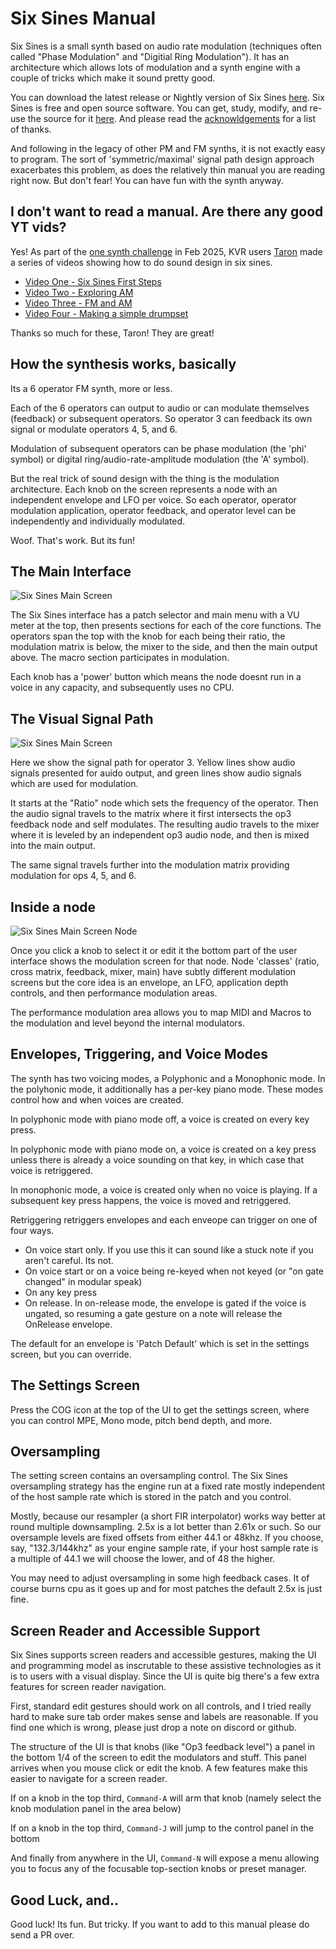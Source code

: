 # Six Sines Manual

Six Sines is a small synth based on audio rate modulation (techniques
often called "Phase Modulation" and "Digitial Ring Modulation").
It has an architecture which allows lots of modulation and a synth
engine with a couple of tricks which make it sound pretty good.

You can download the latest release or Nightly version of
Six Sines [here](https://github.com/baconpaul/six-sines/releases).
Six Sines is free and open source software. You can get, study,
modify, and re-use the source for it [here](https://github.com/baconpaul/six-sines).
And please read the [acknowldgements](ack.md) for a list of thanks.

And following in the legacy of other PM and FM synths, it is not
exactly easy to program. The sort of 'symmetric/maximal' signal
path design approach exacerbates this problem, as does the relatively
thin manual you are reading right now. But don't fear! You can have
fun with the synth anyway.

## I don't want to read a manual. Are there any good YT vids?

Yes! As part of the [one synth challenge](https://www.kvraudio.com/forum/viewtopic.php?t=618178&start=45) in Feb 2025, 
KVR users [Taron](http://www.taron.de) made a series of videos showing how to
do sound design in six sines.

- [Video One - Six Sines First Steps](https://youtu.be/fP4wNFigUt4?si=uKoq_MVoYYqzQkN3)
- [Video Two - Exploring AM](https://youtu.be/JU1Yzfb5U_c?si=lyaKbKRye48EvmSz)
- [Video Three - FM and AM](https://www.youtube.com/watch?v=X7RTZz2G2ig)
- [Video Four - Making a simple drumpset](https://www.youtube.com/watch?v=HnpFRSw-QBc)

Thanks so much for these, Taron! They are great!

## How the synthesis works, basically

Its a 6 operator FM synth, more or less. 

Each of the 6 operators can output to audio or can modulate
themselves (feedback) or subsequent operators. So operator 3
can feedback its own signal or modulate operators 4, 5, and 6.

Modulation of subsequent operators can be phase modulation
(the 'phi' symbol) or digital ring/audio-rate-amplitude modulation
(the 'A' symbol).

But the real trick of sound design with the thing is the
modulation architecture. Each knob on the screen represents
a node with an independent envelope and LFO per voice.
So each operator, operator modulation application,
operator feedback, and operator level can be independently
and individually modulated.

Woof. That's work. But its fun!

## The Main Interface

![Six Sines Main Screen](sxsn_main.png) 

The Six Sines interface has a patch selector and main menu
with a VU meter at the top, then presents sections for each
of the core functions. The operators span the top with the
knob for each being their ratio, the modulation matrix is below,
the mixer to the side, and then the main output above. The 
macro section participates in modulation.

Each knob has a 'power' button which means the node doesnt
run in a voice in any capacity, and subsequently uses no CPU.

## The Visual Signal Path

![Six Sines Main Screen](sxsn_sigpath.png) 

Here we show the signal path for operator 3. Yellow lines
show audio signals presented for auido output, and green
lines show audio signals which are used for modulation.

It starts at the "Ratio" node which sets the frequency
of the operator. Then the audio signal travels to the matrix
where it first intersects the op3 feedback node and self modulates.
The resulting audio travels to the mixer where it is leveled
by an independent op3 audio node, and then is mixed into the main
output.

The same signal travels further into the modulation matrix
providing modulation for ops 4, 5, and 6.

## Inside a node

![Six Sines Main Screen Node](sxsn_sub.png)

Once you click a knob to select it or edit it the bottom
part of the user interface shows the modulation screen for
that node. Node 'classes' (ratio, cross matrix, feedback, mixer, main)
have subtly different modulation screens but the core idea is an 
envelope, an LFO, application depth controls, and then performance
modulation areas.

The performance modulation area allows you to map MIDI and
Macros to the modulation and level beyond the internal modulators.

## Envelopes, Triggering, and Voice Modes

The synth has two voicing modes, a Polyphonic and a Monophonic 
mode. In the polyhonic mode, it additionally has a per-key piano mode.
These modes control how and when voices are created.

In polyphonic mode with piano mode off, a voice is created on
every key press.

In polyphonic mode with piano mode on, a voice is created
on a key press unless there is already a voice sounding on
that key, in which case that voice is retriggered.

In monophonic mode, a voice is created only when no voice is 
playing. If a subsequent key press happens, the voice is moved
and retriggered.

Retriggering retriggers envelopes and each enveope can trigger
on one of four ways.

- On voice start only. If you use this it can sound like a stuck
note if you aren't careful. Its not. 
- On voice start or on a voice being re-keyed when not keyed (or
"on gate changed" in modular speak)
- On any key press
- On release. In on-release mode, the envelope is gated if the 
voice is ungated, so resuming a gate gesture on a note will
release the OnRelease envelope.

The default for an envelope is 'Patch Default' which is set in the
settings screen, but you can override.

## The Settings Screen

Press the COG icon at the top of the UI to get the settings
screen, where you can control MPE, Mono mode, pitch bend depth,
and more.

## Oversampling

The setting screen contains an oversampling control. The Six Sines oversampling
strategy has the engine run at a fixed rate mostly independent of
the host sample rate which is stored in the patch and you control.

Mostly, because our resampler (a short FIR interpolator) works
way better at round multiple downsampling. 2.5x is a lot better than
2.61x or such. So our oversample levels are fixed offsets from
either 44.1 or 48khz. If you choose, say, "132.3/144khz" as your engine 
sample rate, if your host sample rate is a multiple of 44.1 we will
choose the lower, and of 48 the higher.

You may need to adjust oversampling in some high feedback cases.
It of course burns cpu as it goes up and for most patches
the default 2.5x is just fine.

## Screen Reader and Accessible Support

Six Sines supports screen readers and accessible gestures, making
the UI and programming model as inscrutable to these assistive technologies
as it is to users with a visual display. Since the UI is quite big there's
a few extra features for screen reader navigation.

First, standard edit gestures should work on all controls, and I tried
really hard to make sure tab order makes sense and labels are reasonable. If
you find one which is wrong, please just drop a note on discord or github.

The structure of the UI is that knobs (like "Op3 feedback level") a panel
in the bottom 1/4 of the screen to edit the modulators and stuff. This panel
arrives when you mouse click or edit the knob. A few features make this
easier to navigate for a screen reader.

If on a knob in the top third, `Command-A` will arm that knob (namely select the
knob modulation panel in the area below)

If on a knob in the top third, `Command-J` will jump to the control panel in the
bottom

And finally from anywhere in the UI, `Command-N` will expose a menu allowing
you to focus any of the focusable top-section knobs or preset manager.

## Good Luck, and..

Good luck! Its fun. But tricky. If you want to add to this manual
please do send a PR over.
